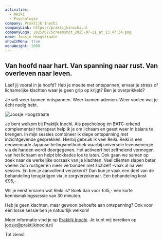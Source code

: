 ```yaml
---
activities:
  - Reiki
  - Psychologie
company: Praktijk Inochi
companyLink: https://praktijkinochi.nl
companyLogo: 2025/07/Screenshot_2025-07-21_at_13.47.34.png
name: Joosje Hoogstraate
showInMenu: true
menuWeight: 2000
---
```


## Van hoofd naar hart. Van spanning naar rust. Van overleven naar leven.

Leef jij vooral in je hoofd? Heb je moeite met ontspannen, ervaar je stress of lichamelijke klachten waar je geen grip op krijgt? Ben je overprikkeld?

Je wilt weer kunnen ontspannen. Weer kunnen ademen. Weer voelen wat je écht nodig hebt.

![Joosje
Hoogstraate](https://res.cloudinary.com/piith/image/upload/v1753098405/2025/07/Behandeling-F-close.jpg#dimensions=medium-portrait&align=right)

Je bent welkom bij Praktijk Inochi. Als psycholoog én BATC-erkend complementair therapeut help ik je om lichaam en geest weer in balans te brengen. In mijn sessies combineer ik diepe ontspanning met inzichtgevende gesprekken. Hierbij gebruik ik veel Reiki. Reiki is een eeuwenoude Japanse helingsmethodiek waarbij universele levensenergie via de handen wordt doorgegeven. Het activeert het zelfhelend vermogen van het lichaam en helpt blokkades los te laten. Ook gaan we samen op zoek naar de werkelijke oorzaak van je klachten. Veel cliënten slapen beter, voelen zich rustiger en meer verbonden met zichzelf -vaak al na vier sessies. En ben je aanvullend verzekerd? Dan kun je vaak een deel van de behandeling terugkrijgen via je zorgverzekeraar. Een behandeling kost €95,-

Wil je eerst ervaren wat Reiki is? Boek dan voor €35,- een korte kennismakingssessie van 30 minuten. 

Heb je geen klachten, maar gewoon behoefte aan ontspanning? Ook voor een losse sessie ben je natuurlijk welkom!

Meer informatie vind je op [Praktijk Inochi](https://praktijkinochi.nl).
Je kunt mij bereiken op [joosje@praktijkinochi.nl](mailto:joosje@praktijkinochi.nl)

Tot ziens!
